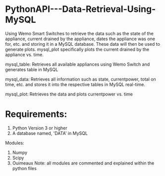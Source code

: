 # PythonAPI---Data-Retrieval-Using-MySQL

Using Wemo Smart Switches to retrieve the data such as the state of the appliance,
current drained by the appliance, dates the appliance was one for, etc. and storing
it in a MySQL database. These data will then be used to generate plots. mysql_plot
specifically plots the current drained by the appliance vs. time. 

mysql_table: Retrieves all available appliances using Wemo Switch and generates table
             in MySQL
             
mysql_data: Retrieves all information such as state, currentpower, total on time, etc.
            and stores it into the respective tables in MySQL real-time.
            
mysql_plot: Retrieves the data and plots currentpower vs. time

# Requirements:
1) Python Version 3 or higher
2) A database named, 'DATA' in MySQL

Modules:
1) Numpy
2) Scipy
3) Ouimeaux
Note: all modules are commented and explained within the python files
